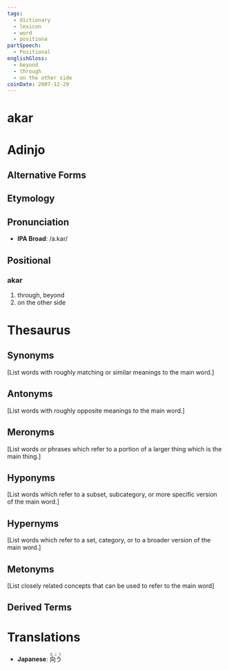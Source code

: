 ```yaml
---
tags:
  - dictionary
  - lexicon
  - word
  - positiona
partSpeech:
  - Positional
englishGloss:
  - beyond
  - through
  - on the other side
coinDate: 2007-12-29
---
```

# akar

# Adinjo
## Alternative Forms

## Etymology

## Pronunciation
- **IPA Broad**: /a.kar/

## Positional

### akar
1. through, beyond
2. on the other side

# Thesaurus
## Synonyms
\[List words with roughly matching or similar meanings to the main word.]
## Antonyms
\[List words with roughly opposite meanings to the main word.]

## Meronyms
\[List words or phrases which refer to a portion of a larger thing which is the main thing.]
## Hyponyms
\[List words which refer to a subset, subcategory, or more specific version of the main word.]
## Hypernyms
\[List words which refer to a set, category, or to a broader version of the main word.]
## Metonyms
\[List closely related concepts that can be used to refer to the main word]

## Derived Terms

# Translations
- **Japanese**: <ruby>向う<rt>むこう</rt></ruby>
